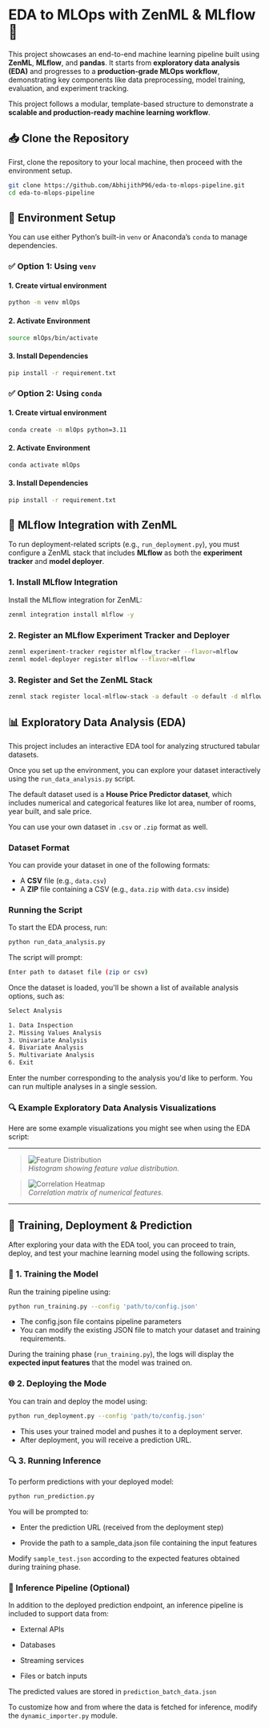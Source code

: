 # EDA to MLOps with ZenML & MLflow 🚀

This project showcases an end-to-end machine learning pipeline built using **ZenML**, **MLflow**, and **pandas**. It starts from **exploratory data analysis (EDA)** and progresses to a **production-grade MLOps workflow**, demonstrating key components like data preprocessing, model training, evaluation, and experiment tracking.

This project follows a modular, template-based structure to demonstrate a **scalable and production-ready machine learning workflow**.

## 📥 Clone the Repository

First, clone the repository to your local machine, then proceed with the environment setup.

```bash
git clone https://github.com/AbhijithP96/eda-to-mlops-pipeline.git
cd eda-to-mlops-pipeline
```

## 🔧 Environment Setup

You can use either Python’s built-in `venv` or Anaconda’s `conda` to manage dependencies.


### ✅ Option 1: Using `venv`

#### 1. Create virtual environment
```bash
python -m venv mlOps
```
#### 2. Activate Environment
```bash
source mlOps/bin/activate
```
#### 3. Install Dependencies
```bash
pip install -r requirement.txt
```

### ✅ Option 2: Using `conda`

#### 1. Create virtual environment
```bash
conda create -n mlOps python=3.11
```
#### 2. Activate Environment
```bash
conda activate mlOps
```
#### 3. Install Dependencies
```bash
pip install -r requirement.txt
```

## 🧪 MLflow Integration with ZenML

To run deployment-related scripts (e.g., `run_deployment.py`), you must configure a ZenML stack that includes **MLflow** as both the **experiment tracker** and **model deployer**.

### 1. Install MLflow Integration

Install the MLflow integration for ZenML:

```bash
zenml integration install mlflow -y
```

### 2. Register an MLflow Experiment Tracker and Deployer
```bash
zenml experiment-tracker register mlflow_tracker --flavor=mlflow
zenml model-deployer register mlflow --flavor=mlflow
```

### 3. Register and Set the ZenML Stack
```bash
zenml stack register local-mlflow-stack -a default -o default -d mlflow -e mlflow_tracker --set
```

## 📊 Exploratory Data Analysis (EDA)

This project includes an interactive EDA tool for analyzing structured tabular datasets.

Once you set up the environment, you can explore your dataset interactively using the `run_data_analysis.py` script.
 
The default dataset used is a **House Price Predictor dataset**, which includes numerical and categorical features like lot area, number of rooms, year built, and sale price.

You can use your own dataset in `.csv` or `.zip` format as well.


### Dataset Format

You can provide your dataset in one of the following formats:

- A **CSV** file (e.g., `data.csv`)
- A **ZIP** file containing a CSV (e.g., `data.zip` with `data.csv` inside)

### Running the Script

To start the EDA process, run:

```bash
python run_data_analysis.py
```

The script will prompt:

```bash
Enter path to dataset file (zip or csv)
```
Once the dataset is loaded, you'll be shown a list of available analysis options, such as:

```bash
Select Analysis

1. Data Inspection
2. Missing Values Analysis
3. Univariate Analysis
4. Bivariate Analysis
5. Multivariate Analysis
6. Exit
```
Enter the number corresponding to the analysis you'd like to perform. You can run multiple analyses in a single session.

### 🔍 Example Exploratory Data Analysis Visualizations

Here are some example visualizations you might see when using the EDA script:

---
> ![Feature Distribution](images/univariate.png)  
> *Histogram showing feature value distribution.*

> ![Correlation Heatmap](images/heatmap.png)  
> *Correlation matrix of numerical features.*

---

## 🚀 Training, Deployment & Prediction

After exploring your data with the EDA tool, you can proceed to train, deploy, and test your machine learning model using the following scripts.

### 🧠 1. Training the Model

Run the training pipeline using:

```bash
python run_training.py --config 'path/to/config.json'
```
- The config.json file contains pipeline parameters 
- You can modify the existing JSON file to match your dataset and training requirements.

During the training phase (`run_training.py`), the logs will display the **expected input features** that the model was trained on.

### 🌐 2. Deploying the Mode

You can train and deploy the model using:

```bash
python run_deployment.py --config 'path/to/config.json'
```

- This uses your trained model and pushes it to a deployment server.
- After deployment, you will receive a prediction URL.

### 🔍 3. Running Inference

To perform predictions with your deployed model:

```bash
python run_prediction.py
```

You will be prompted to:

- Enter the prediction URL (received from the deployment step)

- Provide the path to a sample_data.json file containing the input features

Modify `sample_test.json` according to the expected features obtained during training phase.

### 🧩 Inference Pipeline (Optional)

In addition to the deployed prediction endpoint, an inference pipeline is included to support data from:

- External APIs

- Databases

- Streaming services

- Files or batch inputs

The predicted values are stored in `prediction_batch_data.json`

To customize how and from where the data is fetched for inference, modify the `dynamic_importer.py` module.